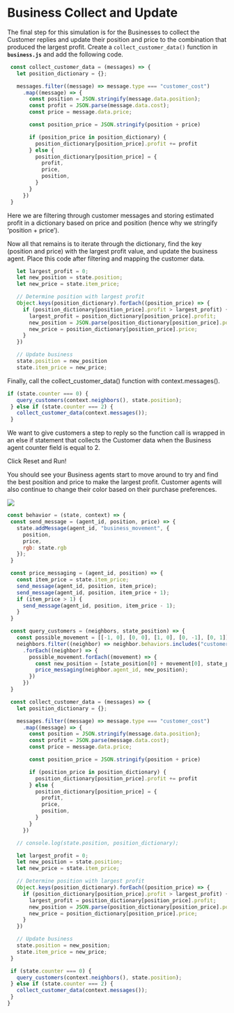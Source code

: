 # Business Collect and Update

The final step for this simulation is for the Businesses to collect the Customer replies and update their position and price to the combination that produced the largest profit. Create a `collect_customer_data()` function in **`business.js`** and add the following code.

```javascript
 const collect_customer_data = (messages) => {
   let position_dictionary = {};

   messages.filter((message) => message.type === "customer_cost")
     .map((message) => {
       const position = JSON.stringify(message.data.position);
       const profit = JSON.parse(message.data.cost);
       const price = message.data.price;

       const position_price = JSON.stringify(position + price)

       if (position_price in position_dictionary) {
         position_dictionary[position_price].profit += profit
       } else {
         position_dictionary[position_price] = {
           profit,
           price,
           position,
         }
       }
     })
 }
```

Here we are filtering through customer messages and storing estimated profit in a dictionary based on price and position \(hence why we stringify ‘position + price’\).

Now all that remains is to iterate through the dictionary, find the key \(position and price\) with the largest profit value, and update the business agent. Place this code after filtering and mapping the customer data.

```javascript
   let largest_profit = 0;
   let new_position = state.position;
   let new_price = state.item_price;

   // Determine position with largest profit
   Object.keys(position_dictionary).forEach((position_price) => {
     if (position_dictionary[position_price].profit > largest_profit) {
       largest_profit = position_dictionary[position_price].profit;
       new_position = JSON.parse(position_dictionary[position_price].position);
       new_price = position_dictionary[position_price].price;
     }
   })

   // Update business
   state.position = new_position
   state.item_price = new_price;
```

Finally, call the collect\_customer\_data\(\) function with context.messages\(\).

```javascript
if (state.counter === 0) {
   query_customers(context.neighbors(), state.position);
 } else if (state.counter === 2) {
   collect_customer_data(context.messages());
 }
```

We want to give customers a step to reply so the function call is wrapped in an else if statement that collects the Customer data when the Business agent counter field is equal to 2.

Click Reset and Run!

You should see your Business agents start to move around to try and find the best position and price to make the largest profit. Customer agents will also continue to change their color based on their purchase preferences.

![](../../.gitbook/assets/lc_p1.gif)

<Tabs>
<Tab title="business.js" >

```javascript
const behavior = (state, context) => {
 const send_message = (agent_id, position, price) => {
   state.addMessage(agent_id, "business_movement", {
     position,
     price,
     rgb: state.rgb
   });
 }

 const price_messaging = (agent_id, position) => {
   const item_price = state.item_price;
   send_message(agent_id, position, item_price);
   send_message(agent_id, position, item_price + 1);
   if (item_price > 1) {
     send_message(agent_id, position, item_price - 1);
   }
 }

 const query_customers = (neighbors, state_position) => {
   const possible_movement = [[-1, 0], [0, 0], [1, 0], [0, -1], [0, 1]];
   neighbors.filter((neighbor) => neighbor.behaviors.includes("customer.js"))
     .forEach((neighbor) => {
       possible_movement.forEach((movement) => {
         const new_position = [state_position[0] + movement[0], state_position[1] + movement[1]];
         price_messaging(neighbor.agent_id, new_position);
       })
     })
 }

 const collect_customer_data = (messages) => {
   let position_dictionary = {};

   messages.filter((message) => message.type === "customer_cost")
     .map((message) => {
       const position = JSON.stringify(message.data.position);
       const profit = JSON.parse(message.data.cost);
       const price = message.data.price;

       const position_price = JSON.stringify(position + price)

       if (position_price in position_dictionary) {
         position_dictionary[position_price].profit += profit
       } else {
         position_dictionary[position_price] = {
           profit,
           price,
           position,
         }
       }
     })

   // console.log(state.position, position_dictionary);

   let largest_profit = 0;
   let new_position = state.position;
   let new_price = state.item_price;

   // Determine position with largest profit
   Object.keys(position_dictionary).forEach((position_price) => {
     if (position_dictionary[position_price].profit > largest_profit) {
       largest_profit = position_dictionary[position_price].profit;
       new_position = JSON.parse(position_dictionary[position_price].position);
       new_price = position_dictionary[position_price].price;
     }
   })

   // Update business
   state.position = new_position;
   state.item_price = new_price;
 }

 if (state.counter === 0) {
   query_customers(context.neighbors(), state.position);
 } else if (state.counter === 2) {
   collect_customer_data(context.messages());
 }
}
```
</Tab>
</Tabs>

